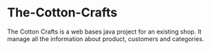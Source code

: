 # The-Cotton-Crafts
The Cotton Crafts is a web bases java project for an existing shop. It manage all the information about product, customers and categories.
